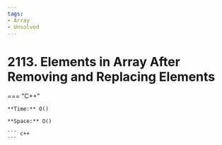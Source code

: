 ```yaml
---
tags:
- Array
- Unsolved
---
```



# 2113. Elements in Array After Removing and Replacing Elements

=== "C++"

    **Time:** O()

    **Space:** O()

    ``` c++
    ```